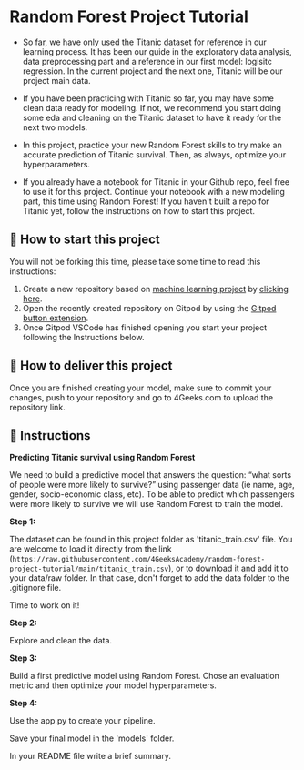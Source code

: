 <!-- hide -->
# Random Forest Project Tutorial
<!-- endhide -->

- So far, we have only used the Titanic dataset for reference in our learning process. It has been our guide in the exploratory data analysis, data preprocessing part and a reference in our first model: logisitc regression. In the current project and the next one, Titanic will be our project main data.

- If you have been practicing with Titanic so far, you may have some clean data ready for modeling. If not, we recommend you start doing some eda and cleaning on the Titanic dataset to have it ready for the next two models. 

- In this project, practice your new Random Forest skills to try make an accurate prediction of Titanic survival. Then, as always, optimize your hyperparameters.

- If you already have a notebook for Titanic in your Github repo, feel free to use it for this project. Continue your notebook with a new modeling part, this time using Random Forest! If you haven't built a repo for Titanic yet, follow the instructions on how to start this project.


## 🌱  How to start this project

You will not be forking this time, please take some time to read this instructions:

1. Create a new repository based on [machine learning project](https://github.com/4GeeksAcademy/machine-learning-python-template/generate) by [clicking here](https://github.com/4GeeksAcademy/machine-learning-python-template).
2. Open the recently created repository on Gitpod by using the [Gitpod button extension](https://www.gitpod.io/docs/browser-extension/).
3. Once Gitpod VSCode has finished opening you start your project following the Instructions below.

## 🚛 How to deliver this project

Once you are finished creating your model, make sure to commit your changes, push to your repository and go to 4Geeks.com to upload the repository link.

## 📝 Instructions

**Predicting Titanic survival using Random Forest**

We need to build a predictive model that answers the question: “what sorts of people were more likely to survive?” using passenger data (ie name, age, gender, socio-economic class, etc). To be able to predict which passengers were more likely to survive we will use Random Forest to train the model.

**Step 1:**

The dataset can be found in this project folder as 'titanic_train.csv' file. You are welcome to load it directly from the link (`https://raw.githubusercontent.com/4GeeksAcademy/random-forest-project-tutorial/main/titanic_train.csv`), or to download it and add it to your data/raw folder. In that case, don't forget to add the data folder to the .gitignore file.

Time to work on it!

**Step 2:**

Explore and clean the data.

**Step 3:**

Build a first predictive model using Random Forest. Chose an evaluation metric and then optimize your model hyperparameters.

**Step 4:**

Use the app.py to create your pipeline. 

Save your final model in the 'models' folder.

In your README file write a brief summary.